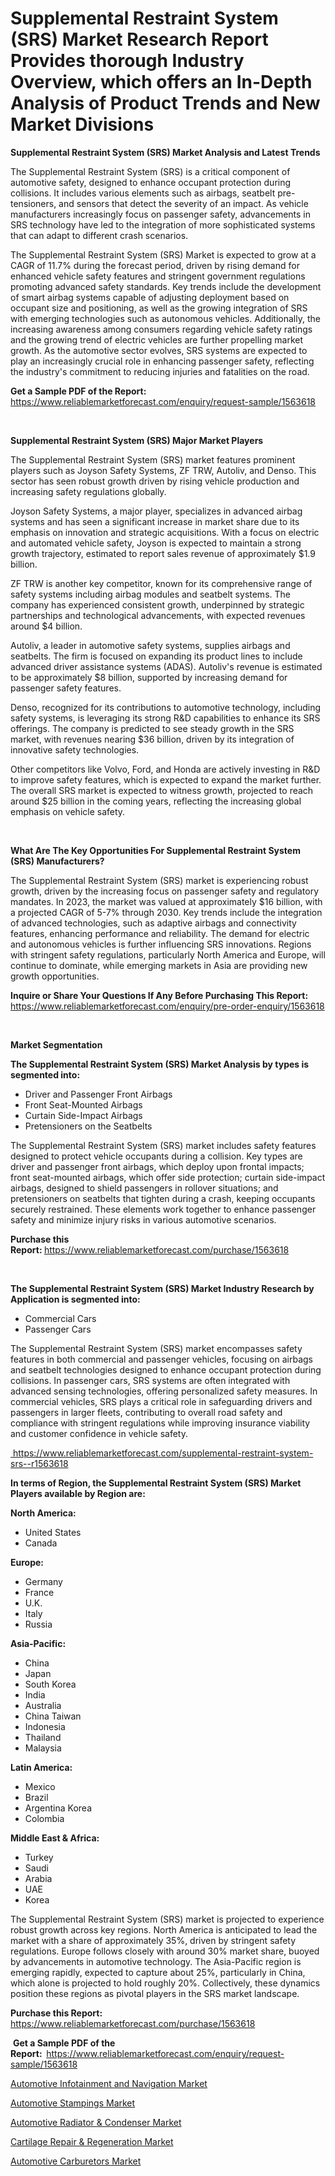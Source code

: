 <p><h1>Supplemental Restraint System (SRS) Market Research Report Provides thorough Industry Overview, which offers an In-Depth Analysis of Product Trends and New Market Divisions</h1></p><p><strong>Supplemental Restraint System (SRS) Market Analysis and Latest Trends</strong></p>
<p><p>The Supplemental Restraint System (SRS) is a critical component of automotive safety, designed to enhance occupant protection during collisions. It includes various elements such as airbags, seatbelt pre-tensioners, and sensors that detect the severity of an impact. As vehicle manufacturers increasingly focus on passenger safety, advancements in SRS technology have led to the integration of more sophisticated systems that can adapt to different crash scenarios.</p><p>The Supplemental Restraint System (SRS) Market is expected to grow at a CAGR of 11.7% during the forecast period, driven by rising demand for enhanced vehicle safety features and stringent government regulations promoting advanced safety standards. Key trends include the development of smart airbag systems capable of adjusting deployment based on occupant size and positioning, as well as the growing integration of SRS with emerging technologies such as autonomous vehicles. Additionally, the increasing awareness among consumers regarding vehicle safety ratings and the growing trend of electric vehicles are further propelling market growth. As the automotive sector evolves, SRS systems are expected to play an increasingly crucial role in enhancing passenger safety, reflecting the industry's commitment to reducing injuries and fatalities on the road.</p></p>
<p><strong>Get a Sample PDF of the Report:&nbsp;</strong> <a href="https://www.reliablemarketforecast.com/enquiry/request-sample/1563618?utm_campaign=1134&utm_medium=2&utm_source=Github&utm_content=ia&utm_term=03112024&utm_id=supplemental-restraint-system-srs">https://www.reliablemarketforecast.com/enquiry/request-sample/1563618</a></p>
<p>&nbsp;</p>
<p><strong>Supplemental Restraint System (SRS) Major Market Players</strong></p>
<p><p>The Supplemental Restraint System (SRS) market features prominent players such as Joyson Safety Systems, ZF TRW, Autoliv, and Denso. This sector has seen robust growth driven by rising vehicle production and increasing safety regulations globally.</p><p>Joyson Safety Systems, a major player, specializes in advanced airbag systems and has seen a significant increase in market share due to its emphasis on innovation and strategic acquisitions. With a focus on electric and automated vehicle safety, Joyson is expected to maintain a strong growth trajectory, estimated to report sales revenue of approximately $1.9 billion.</p><p>ZF TRW is another key competitor, known for its comprehensive range of safety systems including airbag modules and seatbelt systems. The company has experienced consistent growth, underpinned by strategic partnerships and technological advancements, with expected revenues around $4 billion.</p><p>Autoliv, a leader in automotive safety systems, supplies airbags and seatbelts. The firm is focused on expanding its product lines to include advanced driver assistance systems (ADAS). Autoliv's revenue is estimated to be approximately $8 billion, supported by increasing demand for passenger safety features.</p><p>Denso, recognized for its contributions to automotive technology, including safety systems, is leveraging its strong R&D capabilities to enhance its SRS offerings. The company is predicted to see steady growth in the SRS market, with revenues nearing $36 billion, driven by its integration of innovative safety technologies.</p><p>Other competitors like Volvo, Ford, and Honda are actively investing in R&D to improve safety features, which is expected to expand the market further. The overall SRS market is expected to witness growth, projected to reach around $25 billion in the coming years, reflecting the increasing global emphasis on vehicle safety.</p></p>
<p>&nbsp;</p>
<p><strong>What Are The Key Opportunities For Supplemental Restraint System (SRS) Manufacturers?</strong></p>
<p><p>The Supplemental Restraint System (SRS) market is experiencing robust growth, driven by the increasing focus on passenger safety and regulatory mandates. In 2023, the market was valued at approximately $16 billion, with a projected CAGR of 5-7% through 2030. Key trends include the integration of advanced technologies, such as adaptive airbags and connectivity features, enhancing performance and reliability. The demand for electric and autonomous vehicles is further influencing SRS innovations. Regions with stringent safety regulations, particularly North America and Europe, will continue to dominate, while emerging markets in Asia are providing new growth opportunities.</p></p>
<p><strong>Inquire or Share Your Questions If Any Before Purchasing This Report:</strong> <a href="https://www.reliablemarketforecast.com/enquiry/pre-order-enquiry/1563618?utm_campaign=1134&utm_medium=2&utm_source=Github&utm_content=ia&utm_term=03112024&utm_id=supplemental-restraint-system-srs">https://www.reliablemarketforecast.com/enquiry/pre-order-enquiry/1563618</a></p>
<p>&nbsp;</p>
<p><strong>Market Segmentation</strong></p>
<p><strong>The Supplemental Restraint System (SRS) Market Analysis by types is segmented into:</strong></p>
<p><ul><li>Driver and Passenger Front Airbags</li><li>Front Seat-Mounted Airbags</li><li>Curtain Side-Impact Airbags</li><li>Pretensioners on the Seatbelts</li></ul></p>
<p><p>The Supplemental Restraint System (SRS) market includes safety features designed to protect vehicle occupants during a collision. Key types are driver and passenger front airbags, which deploy upon frontal impacts; front seat-mounted airbags, which offer side protection; curtain side-impact airbags, designed to shield passengers in rollover situations; and pretensioners on seatbelts that tighten during a crash, keeping occupants securely restrained. These elements work together to enhance passenger safety and minimize injury risks in various automotive scenarios.</p></p>
<p><strong>Purchase this Report:&nbsp;</strong><a href="https://www.reliablemarketforecast.com/purchase/1563618?utm_campaign=1134&utm_medium=2&utm_source=Github&utm_content=ia&utm_term=03112024&utm_id=supplemental-restraint-system-srs">https://www.reliablemarketforecast.com/purchase/1563618</a></p>
<p>&nbsp;</p>
<p><strong>The Supplemental Restraint System (SRS) Market Industry Research by Application is segmented into:</strong></p>
<p><ul><li>Commercial Cars</li><li>Passenger Cars</li></ul></p>
<p><p>The Supplemental Restraint System (SRS) market encompasses safety features in both commercial and passenger vehicles, focusing on airbags and seatbelt technologies designed to enhance occupant protection during collisions. In passenger cars, SRS systems are often integrated with advanced sensing technologies, offering personalized safety measures. In commercial vehicles, SRS plays a critical role in safeguarding drivers and passengers in larger fleets, contributing to overall road safety and compliance with stringent regulations while improving insurance viability and customer confidence in vehicle safety.</p></p>
<p><a href="https://www.reliablemarketforecast.com/supplemental-restraint-system-srs--r1563618?utm_campaign=1134&utm_medium=2&utm_source=Github&utm_content=ia&utm_term=03112024&utm_id=supplemental-restraint-system-srs">&nbsp;https://www.reliablemarketforecast.com/supplemental-restraint-system-srs--r1563618</a></p>
<p><strong>In terms of Region, the Supplemental Restraint System (SRS) Market Players available by Region are:</strong></p>
<p>
    <p> <strong> North America: </strong>
        <ul>
            <li>United States</li>
            <li>Canada</li>
        </ul>
        </p> 
    <p> <strong> Europe: </strong>
        <ul>
            <li>Germany</li>
            <li>France</li>
            <li>U.K.</li>
            <li>Italy</li>
            <li>Russia</li>
        </ul>
        </p> 
    <p> <strong> Asia-Pacific: </strong>
        <ul>
            <li>China</li>
            <li>Japan</li>
            <li>South Korea</li>
            <li>India</li>
            <li>Australia</li>
            <li>China Taiwan</li>
            <li>Indonesia</li>
            <li>Thailand</li>
            <li>Malaysia</li>
        </ul>
        </p> 
    <p> <strong> Latin America: </strong>
        <ul>
            <li>Mexico</li>
            <li>Brazil</li>
            <li>Argentina Korea</li>
            <li>Colombia</li>
        </ul>
        </p> 
    <p> <strong> Middle East & Africa: </strong>
        <ul>
            <li>Turkey</li>
            <li>Saudi</li>
            <li>Arabia</li>
            <li>UAE</li>
            <li>Korea</li>
        </ul>
    </p>
    </p>
<p><p>The Supplemental Restraint System (SRS) market is projected to experience robust growth across key regions. North America is anticipated to lead the market with a share of approximately 35%, driven by stringent safety regulations. Europe follows closely with around 30% market share, buoyed by advancements in automotive technology. The Asia-Pacific region is emerging rapidly, expected to capture about 25%, particularly in China, which alone is projected to hold roughly 20%. Collectively, these dynamics position these regions as pivotal players in the SRS market landscape.</p></p>
<p><strong>Purchase this Report: </strong><a href="https://www.reliablemarketforecast.com/purchase/1563618?utm_campaign=1134&utm_medium=2&utm_source=Github&utm_content=ia&utm_term=03112024&utm_id=supplemental-restraint-system-srs">https://www.reliablemarketforecast.com/purchase/1563618</a></p>
<p>&nbsp;<strong>Get a Sample PDF of the Report:&nbsp;&nbsp;</strong><a href="https://www.reliablemarketforecast.com/enquiry/request-sample/1563618?utm_campaign=1134&utm_medium=2&utm_source=Github&utm_content=ia&utm_term=03112024&utm_id=supplemental-restraint-system-srs">https://www.reliablemarketforecast.com/enquiry/request-sample/1563618</a></p>
<p><strong></strong></p>
<p><p><a href="https://github.com/mosmentrcqn/Market-Research-Report-List-1/blob/main/automotive-infotainment-and-navigation-market.md?utm_campaign=1134&utm_medium=2&utm_source=Github&utm_content=ia&utm_term=03112024&utm_id=supplemental-restraint-system-srs">Automotive Infotainment and Navigation Market</a></p><p><a href="https://www.linkedin.com/pulse/sustainability-trends-automotive-stampings-industry-market-gkhge?utm_campaign=1134&utm_medium=2&utm_source=Github&utm_content=ia&utm_term=03112024&utm_id=supplemental-restraint-system-srs">Automotive Stampings Market</a></p><p><a href="https://github.com/karolinec5dqui/Market-Research-Report-List-1/blob/main/automotive-radiator-condenser-market.md?utm_campaign=1134&utm_medium=2&utm_source=Github&utm_content=ia&utm_term=03112024&utm_id=supplemental-restraint-system-srs">Automotive Radiator & Condenser Market</a></p><p><a href="https://issuu.com/reportprime-2/docs/cartilage-repair-regeneration-marke_b29f9fe348a427?utm_campaign=1134&utm_medium=2&utm_source=Github&utm_content=ia&utm_term=03112024&utm_id=supplemental-restraint-system-srs">Cartilage Repair & Regeneration Market</a></p><p><a href="https://www.linkedin.com/pulse/disruption-innovation-automotive-carburetors-industry-market-irrye?utm_campaign=1134&utm_medium=2&utm_source=Github&utm_content=ia&utm_term=03112024&utm_id=supplemental-restraint-system-srs">Automotive Carburetors Market</a></p></p>